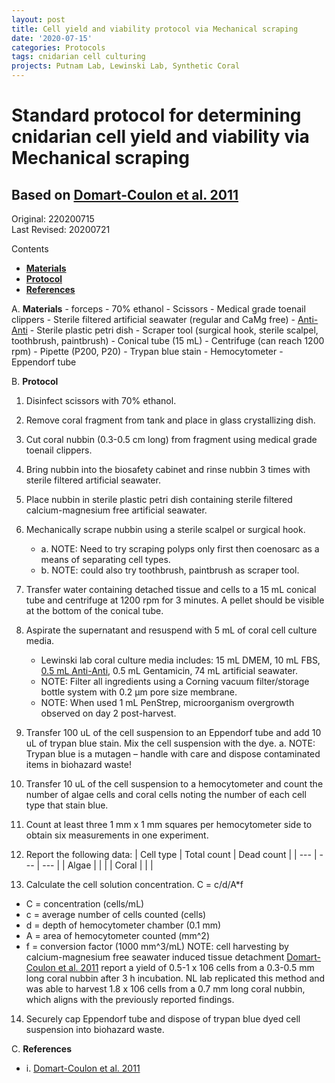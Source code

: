 ```yaml
---
layout: post
title: Cell yield and viability protocol via Mechanical scraping
date: '2020-07-15'
categories: Protocols
tags: cnidarian cell culturing
projects: Putnam Lab, Lewinski Lab, Synthetic Coral
---
```


# Standard protocol for determining cnidarian cell yield and viability via Mechanical scraping
## Based on [Domart-Coulon et al. 2011](https://www.pnas.org/content/98/21/11885.short)

Original: 220200715  
Last Revised: 20200721  

Contents  
- [**Materials**](#Materials)    
- [**Protocol**](#Protocol)  
- [**References**](#References)  

A. <a name="Materials"></a> **Materials**
    -  forceps
      -   70% ethanol
      -   Scissors
      -   Medical grade toenail clippers
      -   Sterile filtered artificial seawater (regular and CaMg free)
      -   [Anti-Anti](https://www.thermofisher.com/order/catalog/product/15240062#/15240062)
      -   Sterile plastic petri dish
      -   Scraper tool (surgical hook, sterile scalpel, toothbrush, paintbrush)
      -   Conical tube (15 mL)
      -   Centrifuge (can reach 1200 rpm)
      -   Pipette (P200, P20)
      -   Trypan blue stain
      -   Hemocytometer
      -   Eppendorf tube

B. <a name="Protocol"></a> **Protocol**

1. Disinfect scissors with 70% ethanol.
2. Remove coral fragment from tank and place in glass crystallizing dish.
3. Cut coral nubbin (0.3-0.5 cm long) from fragment using medical grade toenail clippers.
4. Bring nubbin into the biosafety cabinet and rinse nubbin 3 times with sterile filtered artificial seawater.
5. Place nubbin in sterile plastic petri dish containing sterile filtered calcium-magnesium free artificial seawater.
6. Mechanically scrape nubbin using a sterile scalpel or surgical hook.
    - a. NOTE: Need to try scraping polyps only first then coenosarc as a means of separating cell types.
    - b. NOTE: could also try toothbrush, paintbrush as scraper tool.
7. Transfer water containing detached tissue and cells to a 15 mL conical tube and centrifuge at 1200 rpm for 3 minutes.  A pellet should be visible at the bottom of the conical tube.
8. Aspirate the supernatant and resuspend with 5 mL of coral cell culture media.
    - Lewinski lab coral culture media includes: 15 mL DMEM, 10 mL FBS, [0.5 mL Anti-Anti](https://www.thermofisher.com/order/catalog/product/15240062#/15240062), 0.5 mL Gentamicin, 74 mL artificial seawater.
    - NOTE: Filter all ingredients using a Corning vacuum filter/storage bottle system with 0.2 μm pore size membrane.
    - NOTE: When used 1 mL PenStrep, microorganism overgrowth observed on day 2 post-harvest.
9. Transfer 100 uL of the cell suspension to an Eppendorf tube and add 10 uL of trypan blue stain.  Mix the cell suspension with the dye.
  a. NOTE: Trypan blue is a mutagen – handle with care and dispose contaminated items in biohazard waste!
10. Transfer 10 uL of the cell suspension to a hemocytometer and count the number of algae cells and coral cells noting the number of each cell type that stain blue.
11. Count at least three 1 mm x 1 mm squares per hemocytometer side to obtain six measurements in one experiment.
12. Report the following data:
| Cell type | Total count | Dead count |
| --- | --- | --- |
| Algae |   |     |
| Coral |   |     |

13. Calculate the cell solution concentration. C = c/d/A*f
  - C = concentration (cells/mL)
  - c = average number of cells counted (cells)
  - d = depth of hemocytometer chamber (0.1 mm)
  - A = area of hemocytometer counted (mm^2)
  - f = conversion factor (1000 mm^3/mL)
  NOTE: cell harvesting by calcium-magnesium free seawater induced tissue detachment [Domart-Coulon et al. 2011](https://www.pnas.org/content/98/21/11885.short) report a yield of 0.5-1 x 106 cells from a 0.3-0.5 mm long coral nubbin after 3 h incubation. NL lab replicated this method and was able to harvest 1.8 x 106 cells from a 0.7 mm long coral nubbin, which aligns with the previously reported findings.
14. Securely cap Eppendorf tube and dispose of trypan blue dyed cell suspension into biohazard waste.

C. <a name="References"></a> **References**
  - i. [Domart-Coulon et al. 2011](https://www.pnas.org/content/98/21/11885.short)
